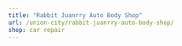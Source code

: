```yaml
---
title: "Rabbit Juanrry Auto Body Shop"
url: /union-city/rabbit-juanrry-auto-body-shop/
shop: car repair
---
```

